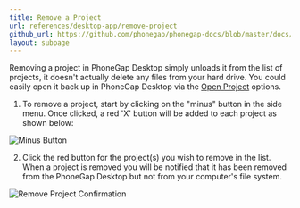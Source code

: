 ```yaml
---
title: Remove a Project
url: references/desktop-app/remove-project
github_url: https://github.com/phonegap/phonegap-docs/blob/master/docs/references/desktop-app/remove-project.html.md
layout: subpage
---
```


Removing a project in PhoneGap Desktop simply unloads it from the list of projects, it doesn't actually delete any files from 
your hard drive. You could easily open it back up in PhoneGap Desktop via the [Open Project](/references/desktop-app/open-project) options. 

1. To remove a project, start by clicking on the "minus" button in the side menu. Once clicked, a red 'X' button will be added to each 
project as shown below: 

  ![Minus Button](/images/docs-minus-button.png)

2. Click the red button for the project(s) you wish to remove in the list. When a project is removed you will be notified that it has 
been removed from the PhoneGap Desktop but not from your computer's file system.

  ![Remove Project Confirmation](/images/docs-remove-notification.png)

